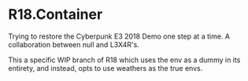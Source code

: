 # R18.Container
Trying to restore the Cyberpunk E3 2018 Demo one step at a time. A collaboration between null and L3X4R's. 

This a specific WIP branch of R18 which uses the env as a dummy in its entirety, and instead, opts to use weathers as the true envs.
